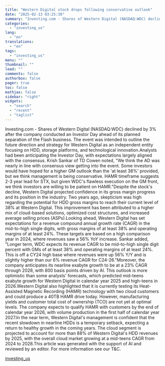 ```yaml
---
title: "Western Digital stock drops following conservative outlook"
date: "2025-02-13 03:25:30"
summary: "Investing.com - Shares of Western Digital (NASDAQ:WDC) declined by 3% after the company conducted an Investor Day ahead of its planned separation of the Flash business. The event was intended to outline the future direction and strategy for Western Digital as an independent entity focusing on HDD, storage platforms, and..."
categories:
  - "investing_us"
lang:
  - "en"
translations:
  - "en"
tags:
  - "investing_us"
menu: ""
thumbnail: ""
lead: ""
comments: false
authorbox: false
pager: true
toc: false
mathjax: false
sidebar: "right"
widgets:
  - "search"
  - "recent"
  - "taglist"
---
```


Investing.com - Shares of Western Digital (NASDAQ:WDC) declined by 3% after the company conducted an Investor Day ahead of its planned separation of the Flash business. The event was intended to outline the future direction and strategy for Western Digital as an independent entity focusing on HDD, storage platforms, and technological innovation.Analysts had been anticipating the Investor Day, with expectations largely aligned with the consensus. Krish Sankar of TD Cowen noted, "We think the AD was nearly in line with consensus view getting into the event. Some investors would have hoped for a higher GM outlook than the 'at least 38%' provided, but we think management is being conservative. HAMR timeframe suggests 2-3 year lead for STX, but given WDC's flawless execution on the GM front, we think investors are willing to be patient on HAMR."Despite the stock's decline, Western Digital projected confidence in its gross margin progress and its position in the industry. Two years ago, skepticism was high regarding the potential for HDD gross margins to reach their current level of 38% at Western Digital. This improvement has been attributed to a higher mix of cloud-based solutions, optimized cost structures, and increased average selling prices (ASPs).Looking ahead, Western Digital has set expectations for a revenue compound annual growth rate (CAGR) in the mid-to-high single digits, with gross margins of at least 38% and operating margins of at least 24%. These targets are based on a high comparison year in 2024, where revenues saw a 56% YoY increase. Sankar added, "Longer term, WDC expects its revenue CAGR to be mid-to-high single digit percent with GMs of at least 38% and operating margins of at least 24%. This is off a CY24 high base where revenues were up 56% Y/Y and is slightly higher than our 6% revenue CAGR for C24-26."Moreover, the company anticipates its nearline exabyte growth to be at a 23% CAGR through 2028, with 800 basis points driven by AI. This outlook is more optimistic than some analysts' forecasts, which predicted mid-teens exabyte growth for Western Digital in calendar year 2025 and high-teens in 2026.Western Digital also highlighted that it is currently testing its Heat-Assisted Magnetic Recording (HAMR) technology with two cloud customers and could produce a 40TB HAMR drive today. However, manufacturing yields and customer total cost of ownership (TCO) are not yet at optimal levels. The company expects to qualify HAMR with customers by the end of calendar year 2026, with volume production in the first half of calendar year 2027.In the near term, Western Digital's management is confident that the recent slowdown in nearline HDDs is a temporary setback, expecting a return to healthy growth in the coming years. The cloud segment is projected to account for more than 88% of Western Digital's HDD revenues by 2025, with the overall cloud market growing at a mid-teens CAGR from 2024 to 2028.This article was generated with the support of AI and reviewed by an editor. For more information see our T&C.

[investing_us](https://www.investing.com/news/stock-market-news/western-digital-stock-drops-following-conservative-outlook-93CH-3865577)
